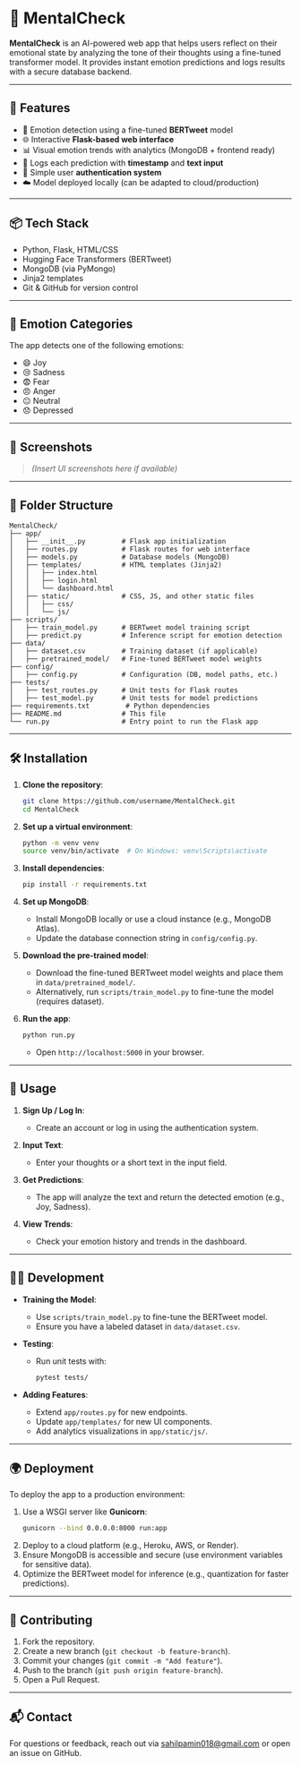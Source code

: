 # 🧠 MentalCheck

**MentalCheck** is an AI-powered web app that helps users reflect on their emotional state by analyzing the tone of their thoughts using a fine-tuned transformer model. It provides instant emotion predictions and logs results with a secure database backend.

---

## 🚀 Features

- 🧠 Emotion detection using a fine-tuned **BERTweet** model
- 🌐 Interactive **Flask-based web interface**
- 📊 Visual emotion trends with analytics (MongoDB + frontend ready)
- 📝 Logs each prediction with **timestamp** and **text input**
- 🔐 Simple user **authentication system**
- ☁️ Model deployed locally (can be adapted to cloud/production)

---

## 📦 Tech Stack

- Python, Flask, HTML/CSS
- Hugging Face Transformers (BERTweet)
- MongoDB (via PyMongo)
- Jinja2 templates
- Git & GitHub for version control

---

## 🧪 Emotion Categories

The app detects one of the following emotions:

- 😄 Joy  
- 😢 Sadness  
- 😨 Fear  
- 😠 Anger  
- 😐 Neutral  
- 😞 Depressed 

---

## 📸 Screenshots

> *(Insert UI screenshots here if available)*

---

## 📂 Folder Structure

```
MentalCheck/
├── app/
│   ├── __init__.py         # Flask app initialization
│   ├── routes.py           # Flask routes for web interface
│   ├── models.py           # Database models (MongoDB)
│   ├── templates/          # HTML templates (Jinja2)
│   │   ├── index.html
│   │   ├── login.html
│   │   └── dashboard.html
│   ├── static/             # CSS, JS, and other static files
│   │   ├── css/
│   │   └── js/
├── scripts/
│   ├── train_model.py      # BERTweet model training script
│   ├── predict.py          # Inference script for emotion detection
├── data/
│   ├── dataset.csv         # Training dataset (if applicable)
│   ├── pretrained_model/   # Fine-tuned BERTweet model weights
├── config/
│   ├── config.py           # Configuration (DB, model paths, etc.)
├── tests/
│   ├── test_routes.py      # Unit tests for Flask routes
│   ├── test_model.py       # Unit tests for model predictions
├── requirements.txt         # Python dependencies
├── README.md               # This file
└── run.py                  # Entry point to run the Flask app
```

---

## 🛠️ Installation

1. **Clone the repository**:
   ```bash
   git clone https://github.com/username/MentalCheck.git
   cd MentalCheck
   ```

2. **Set up a virtual environment**:
   ```bash
   python -m venv venv
   source venv/bin/activate  # On Windows: venv\Scripts\activate
   ```

3. **Install dependencies**:
   ```bash
   pip install -r requirements.txt
   ```

4. **Set up MongoDB**:
   - Install MongoDB locally or use a cloud instance (e.g., MongoDB Atlas).
   - Update the database connection string in `config/config.py`.

5. **Download the pre-trained model**:
   - Download the fine-tuned BERTweet model weights and place them in `data/pretrained_model/`.
   - Alternatively, run `scripts/train_model.py` to fine-tune the model (requires dataset).

6. **Run the app**:
   ```bash
   python run.py
   ```
   - Open `http://localhost:5000` in your browser.

---

## 🔧 Usage

1. **Sign Up / Log In**:
   - Create an account or log in using the authentication system.
   
2. **Input Text**:
   - Enter your thoughts or a short text in the input field.
   
3. **Get Predictions**:
   - The app will analyze the text and return the detected emotion (e.g., Joy, Sadness).
   
4. **View Trends**:
   - Check your emotion history and trends in the dashboard.

---

## 🧑‍💻 Development

- **Training the Model**:
   - Use `scripts/train_model.py` to fine-tune the BERTweet model.
   - Ensure you have a labeled dataset in `data/dataset.csv`.

- **Testing**:
   - Run unit tests with:
     ```bash
     pytest tests/
     ```

- **Adding Features**:
   - Extend `app/routes.py` for new endpoints.
   - Update `app/templates/` for new UI components.
   - Add analytics visualizations in `app/static/js/`.

---

## 🌍 Deployment

To deploy the app to a production environment:
1. Use a WSGI server like **Gunicorn**:
   ```bash
   gunicorn --bind 0.0.0.0:8000 run:app
   ```
2. Deploy to a cloud platform (e.g., Heroku, AWS, or Render).
3. Ensure MongoDB is accessible and secure (use environment variables for sensitive data).
4. Optimize the BERTweet model for inference (e.g., quantization for faster predictions).

---

## 🤝 Contributing

1. Fork the repository.
2. Create a new branch (`git checkout -b feature-branch`).
3. Commit your changes (`git commit -m "Add feature"`).
4. Push to the branch (`git push origin feature-branch`).
5. Open a Pull Request.


---

## 📬 Contact

For questions or feedback, reach out via [sahilpamin018@gmail.com](sahilpamin018@gmail.com) or open an issue on GitHub.
